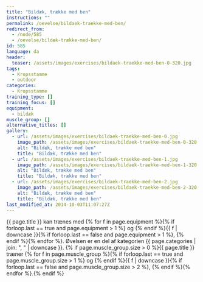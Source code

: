 ```yaml
---
title: "Bildæk, trække med ben"
instructions: ""
permalink: /oevelse/bildaek-traekke-med-ben/
redirect_from:
  - /node/585
  - /oevelse/bildæk-trække-med-ben/
id: 585
language: da
header:
  teaser: /assets/images/exercises/bildaek-traekke-med-ben-0-320.jpg
tags:
  - Kropsstamme
  - outdoor
categories:
  - Kropsstamme
training_type: []
training_focus: []
equipment:
  - bildæk
muscle_group: []
alternative_titles: []
gallery:
  - url: /assets/images/exercises/bildaek-traekke-med-ben-0.jpg
    image_path: /assets/images/exercises/bildaek-traekke-med-ben-0-320.jpg
    alt: "Bildæk, trække med ben"
    title: "Bildæk, trække med ben"
  - url: /assets/images/exercises/bildaek-traekke-med-ben-1.jpg
    image_path: /assets/images/exercises/bildaek-traekke-med-ben-1-320.jpg
    alt: "Bildæk, trække med ben"
    title: "Bildæk, trække med ben"
  - url: /assets/images/exercises/bildaek-traekke-med-ben-2.jpg
    image_path: /assets/images/exercises/bildaek-traekke-med-ben-2-320.jpg
    alt: "Bildæk, trække med ben"
    title: "Bildæk, trække med ben"
last_modified_at: 2014-10-03T11:07:27Z
---
```


{{ page.title }} kan trænes med {% for f in page.equipment %}{% if forloop.last == true and page.equipment > 1 %} og {% endif %}{{ f | downcase  }}{% if forloop.last == false and page.equipment > 1 %}, {% endif %}{% endfor %}. Øvelsen er en del af kategorien {{ page.categories | join: ", " | downcase }}. {% if page.muscle_group.size > 0 %}{{ page.title }} træner {% for f in page.muscle_group %}{% if forloop.last == true and page.muscle_group.size > 1 %} og {% endif %}{{ f | downcase }}{% if forloop.last == false and page.muscle_group.size > 2 %}, {% endif %}{% endfor %}.{% endif %}
